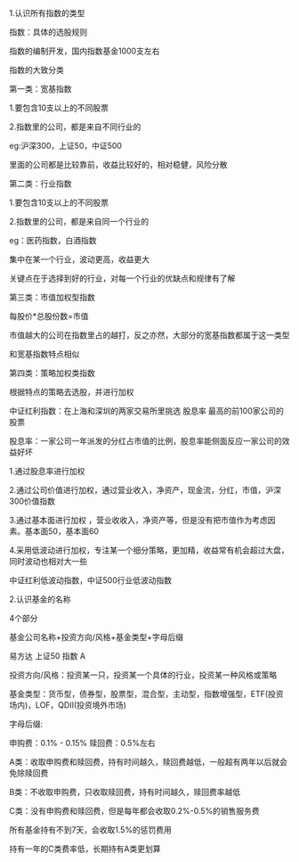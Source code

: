 1.认识所有指数的类型

指数：具体的选股规则

指数的编制开发，国内指数基金1000支左右

指数的大致分类

 

第一类：宽基指数

1.要包含10支以上的不同股票

2.指数里的公司，都是来自不同行业的

eg:沪深300，上证50，中证500

里面的公司都是比较靠前，收益比较好的，相对稳健，风险分散

 

第二类：行业指数

1.要包含10支以上的不同股票

2.指数里的公司，都是来自同一个行业的

eg：医药指数，白酒指数

集中在某一个行业，波动更高，收益更大

关键点在于选择到好的行业，对每一个行业的优缺点和规律有了解

 

第三类：市值加权型指数

每股价*总股份数=市值

市值越大的公司在指数里占的越打，反之亦然，大部分的宽基指数都属于这一类型

和宽基指数特点相似

 

第四类：策略加权类指数

根据特点的策略去选股，并进行加权

中证红利指数：在上海和深圳的两家交易所里挑选 股息率 最高的前100家公司的股票

股息率：一家公司一年派发的分红占市值的比例，股息率能侧面反应一家公司的效益好坏

1.通过股息率进行加权

2.通过公司价值进行加权，通过营业收入，净资产，现金流，分红，市值，沪深300价值指数

3.通过基本面进行加权 ，营业收收入，净资产等，但是没有把市值作为考虑因素。基本面50，基本面60

4.采用低波动进行加权，专注某一个细分策略，更加精，收益常有机会超过大盘，同时波动也相对大一些

中证红利低波动指数，中证500行业低波动指数

 

2.认识基金的名称

4个部分

基金公司名称+投资方向/风格+基金类型+字母后缀

 

易方达 上证50 指数 A



投资方向/风格：投资某一只，投资某一个具体的行业，投资某一种风格或策略

 

基金类型：货币型，债券型，股票型，混合型，主动型，指数增强型，ETF(投资场内)，LOF，QDII(投资境外市场)

 

字母后缀: 

申购费：0.1% - 0.15%  赎回费：0.5%左右

 

A类：收取申购费和赎回费，持有时间越久，赎回费越低，一般超有两年以后就会免除赎回费

B类：不收取申购费，只收取赎回费，持有时间越久，赎回费率越低

C类：没有申购费和赎回费，但是每年都会收取0.2%-0.5%的销售服务费

所有基金持有不到7天，会收取1.5%的惩罚费用

 

持有一年的C类费率低，长期持有A类更划算

 

 

 

 

 

 

 